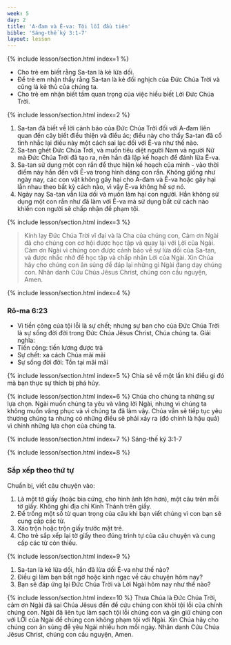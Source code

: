 ```yaml
---
week: 5
day: 2
title: 'A-đam và Ê-va: Tội lỗi đầu tiên'
bible: 'Sáng-thế ký 3:1-7'
layout: lesson
---
```



{% include lesson/section.html index=1 %}
- Cho trẻ em biết rằng Sa-tan là kẻ lừa dối.
- Để trẻ em nhận thấy rằng Sa-tan là kẻ đối nghịch của Đức Chúa Trời và cũng là kẻ thù của chúng ta.
- Cho trẻ em nhận biết tầm quan trọng của việc hiểu biết Lời Đức Chúa Trời.


{% include lesson/section.html index=2 %}
1. Sa-tan đã biết về lời cảnh báo của Đức Chúa Trời đối với A-đam liên quan đến cây biết điều thiện và điều ác; điều này cho thấy Sa-tan đã cố tình nhắc lại điều này một cách sai lạc đối với Ê-va như thế nào.
2. Sa-tan ghét Đức Chúa Trời, và muốn tiêu diệt người Nam và người Nữ mà Đức Chúa Trời đã tạo ra, nên hắn đã lập kế hoạch để đánh lừa Ê-va.
3. Sa-tan sử dụng một con rắn để thực hiện kế hoạch của mình - vào thời điểm này hắn đến với Ê-va trong hình dáng con rắn. Không giống như ngày nay, các con vật không gây hại cho A-đam và Ê-va hoặc gây hại lẫn nhau theo bất kỳ cách nào, vì vậy Ê-va không hề sợ nó.
4. Ngày nay Sa-tan vẫn lừa dối và muốn làm hại con người. Hắn không sử dụng một con rắn như đã làm với Ê-va mà sử dụng bất cứ cách nào khiến con người sẽ chấp nhận để phạm tội.


{% include lesson/section.html index=3 %}
> Kính lạy Đức Chúa Trời vĩ đại và là Cha của chúng con, Cảm ơn Ngài đã cho chúng con cơ hội được học tập và quay lại với Lời của Ngài. Cảm ơn Ngài vì chúng con được cảnh báo về sự lừa dối của Sa-tan, và được nhắc nhở để học tập và chấp nhận Lời của Ngài. Xin Chúa hãy cho chúng con ân sủng để đáp lại những gì Ngài đang dạy chúng con. Nhân danh Cứu Chúa Jêsus Christ, chúng con cầu nguyện, Amen.


{% include lesson/section.html index=4 %}
### Rô-ma 6:23
- Vì tiền công của tội lỗi là sự chết; nhưng sự ban cho của Đức Chúa Trời là sự sống đời đời trong Đức Chúa Jêsus Christ, Chúa chúng ta.
Giải nghĩa:
- Tiền công: tiền lương được trả
- Sự chết: xa cách Chúa mãi mãi
- Sự sống đời đời: Tồn tại mãi mãi


{% include lesson/section.html index=5 %}
Chia sẻ về một lần khi điều gì đó mà bạn thực sự thích bị phá hủy.


{% include lesson/section.html index=6 %}
Chúa cho chúng ta những sự lựa chọn. Ngài muốn chúng ta yêu và vâng lời Ngài, nhưng vì chúng ta không muốn vâng phục và vì chúng ta đã làm vậy. Chúa vẫn sẽ tiếp tục yêu thương chúng ta nhưng có những điều sẽ phải xảy ra (đó chính là hậu quả) vì chính những lựa chọn của chúng ta.


{% include lesson/section.html index=7 %}
Sáng-thế ký 3:1-7


{% include lesson/section.html index=8 %}
### Sắp xếp theo thứ tự
Chuẩn bị, viết câu chuyện vào:
1. Là một tờ giấy (hoặc bìa cứng, cho hình ảnh lớn hơn), một câu trên mỗi tờ giấy. Không ghi địa chỉ Kinh Thánh trên giấy.
2. Để trống một số từ quan trọng của câu khi bạn viết chúng vì con bạn sẽ cung cấp các từ.
3. Xáo trộn hoặc trộn giấy trước mặt trẻ.
4. Cho trẻ sắp xếp lại tờ giấy theo đúng trình tự của câu chuyện và cung cấp các từ còn thiếu.


{% include lesson/section.html index=9 %}
1. Sa-tan là kẻ lừa dối, hắn đã lừa dối Ê-va như thế nào?
2. Điều gì làm bạn bất ngờ hoặc kinh ngạc về câu chuyện hôm nay?
3. Bạn sẽ đáp ứng lại Đức Chúa Trời và Lời Ngài hôm nay như thế nào?


{% include lesson/section.html index=10 %}
Thưa Chúa là Đức Chúa Trời, cảm ơn Ngài đã sai Chúa Jêsus đến để cứu chúng con khỏi tội lỗi của chính chúng con. Ngài đã liên tục làm sạch tội lỗi chúng con và gìn giữ chúng con với LỜI của Ngài để chúng con không phạm tội với Ngài. Xin Chúa hãy cho chúng con ân sủng để yêu Ngài nhiều hơn mỗi ngày. Nhân danh Cứu Chúa Jêsus Christ, chúng con cầu nguyện, Amen.
